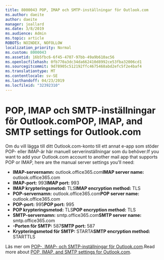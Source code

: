 ```yaml
---
title: 8000043 POP, IMAP och SMTP-inställningar för Outlook.com
ms.author: daeite
author: daeite
manager: joallard
ms.date: 3/8/2019
ms.audience: Admin
ms.topic: article
ROBOTS: NOINDEX, NOFOLLOW
localization_priority: Normal
ms.custom: 8000043
ms.assetid: 16b5fbc6-6f45-4707-97bb-49a9b610ac56
ms.openlocfilehash: 0fb770a3dc34da662410d8992ce53fba32006cd1
ms.sourcegitcommit: 9d78905c512192ffc4675468abd2efc5f2e4baf4
ms.translationtype: MT
ms.contentlocale: sv-SE
ms.lasthandoff: 04/23/2019
ms.locfileid: "32392310"
---
```

# <a name="pop-imap-and-smtp-settings-for-outlookcom"></a><span data-ttu-id="e9541-102">POP, IMAP och SMTP-inställningar för Outlook.com</span><span class="sxs-lookup"><span data-stu-id="e9541-102">POP, IMAP, and SMTP settings for Outlook.com</span></span>

<span data-ttu-id="e9541-103">Om du vill lägga till ditt Outlook.com-konto till ett annat e-app som stöder POP- eller IMAP-är här manuell serverinställningar som du behöver:</span><span class="sxs-lookup"><span data-stu-id="e9541-103">If you want to add your Outlook.com account to another mail app that supports POP or IMAP, here are the manual server settings you'll need:</span></span>
  
- <span data-ttu-id="e9541-104">**IMAP-servernamn:** outlook.office365.com</span><span class="sxs-lookup"><span data-stu-id="e9541-104">**IMAP server name:** outlook.office365.com</span></span> 
- <span data-ttu-id="e9541-105">**IMAP-port:** 993</span><span class="sxs-lookup"><span data-stu-id="e9541-105">**IMAP port:** 993</span></span>   
- <span data-ttu-id="e9541-106">**IMAP krypteringsmetod:** TLS</span><span class="sxs-lookup"><span data-stu-id="e9541-106">**IMAP encryption method:** TLS</span></span>   
- <span data-ttu-id="e9541-107">**POP-servernamn:** outlook.office365.com</span><span class="sxs-lookup"><span data-stu-id="e9541-107">**POP server name:** outlook.office365.com</span></span>  
- <span data-ttu-id="e9541-108">**POP-port:** 995</span><span class="sxs-lookup"><span data-stu-id="e9541-108">**POP port:** 995</span></span>  
- <span data-ttu-id="e9541-109">**POP krypteringsmetod:** TLS</span><span class="sxs-lookup"><span data-stu-id="e9541-109">**POP encryption method:** TLS</span></span>  
- <span data-ttu-id="e9541-110">**SMTP-servernamn:** smtp.office365.com</span><span class="sxs-lookup"><span data-stu-id="e9541-110">**SMTP server name:** smtp.office365.com</span></span> 
- <span data-ttu-id="e9541-111">**-Porten för SMTP:** 587</span><span class="sxs-lookup"><span data-stu-id="e9541-111">**SMTP port:** 587</span></span> 
- <span data-ttu-id="e9541-112">**Krypteringsmetod för SMTP:** STARTA</span><span class="sxs-lookup"><span data-stu-id="e9541-112">**SMTP encryption method:** STARTTLS</span></span> 

<span data-ttu-id="e9541-113">Läs mer om [POP-, IMAP- och SMTP-inställningar för Outlook.com](https://go.microsoft.com/fwlink/p/?linkid=2001402&amp;clcid=0x409).</span><span class="sxs-lookup"><span data-stu-id="e9541-113">Read more about [POP, IMAP, and SMTP settings for Outlook.com](https://go.microsoft.com/fwlink/p/?linkid=2001402&amp;clcid=0x409).</span></span>